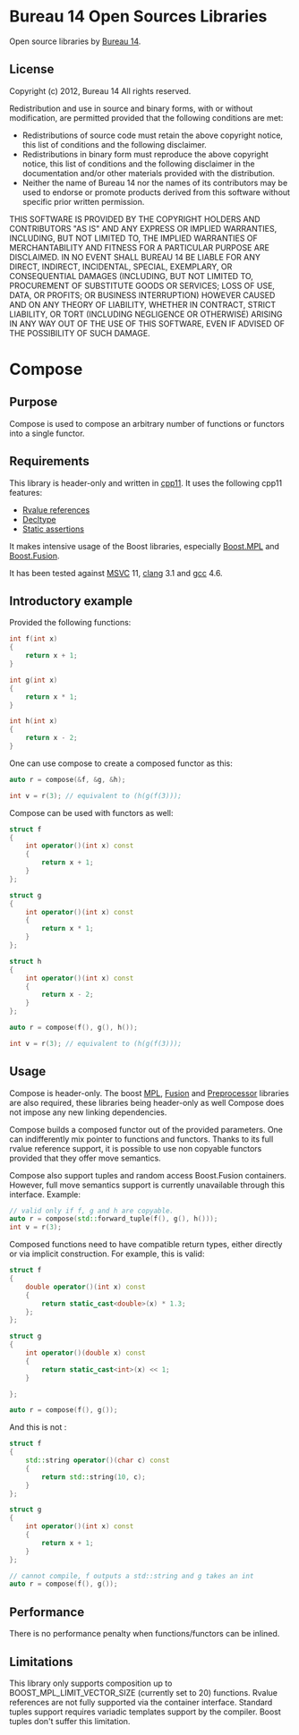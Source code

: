 Bureau 14 Open Sources Libraries
==================================

Open source libraries by [Bureau 14](http://www.bureau14.fr).

License
-------

Copyright (c) 2012, Bureau 14 All rights reserved.

Redistribution and use in source and binary forms, with or without modification, are permitted provided that the following conditions are met:

 * Redistributions of source code must retain the above copyright notice, this list of conditions and the following disclaimer.
 * Redistributions in binary form must reproduce the above copyright notice, this list of conditions and the following disclaimer in the documentation and/or other materials provided with the distribution.
 * Neither the name of Bureau 14 nor the names of its contributors may be used to endorse or promote products derived from this software without specific prior written permission.

THIS SOFTWARE IS PROVIDED BY THE COPYRIGHT HOLDERS AND CONTRIBUTORS "AS IS" AND ANY EXPRESS OR IMPLIED WARRANTIES, INCLUDING, BUT NOT LIMITED TO, THE IMPLIED WARRANTIES OF MERCHANTABILITY AND FITNESS FOR A PARTICULAR PURPOSE ARE DISCLAIMED. IN NO EVENT SHALL BUREAU 14 BE LIABLE FOR ANY
DIRECT, INDIRECT, INCIDENTAL, SPECIAL, EXEMPLARY, OR CONSEQUENTIAL DAMAGES (INCLUDING, BUT NOT LIMITED TO, PROCUREMENT OF SUBSTITUTE GOODS OR SERVICES; LOSS OF USE, DATA, OR PROFITS; OR BUSINESS INTERRUPTION) HOWEVER CAUSED AND ON ANY THEORY OF LIABILITY, WHETHER IN CONTRACT, STRICT LIABILITY, OR TORT (INCLUDING NEGLIGENCE OR OTHERWISE) ARISING IN ANY WAY OUT OF THE USE OF THIS SOFTWARE, EVEN IF ADVISED OF THE POSSIBILITY OF SUCH DAMAGE.

Compose
=======

Purpose
-------

Compose is used to compose an arbitrary number of functions or functors into a single functor.

Requirements
------------

This library is header-only and written in [cpp11](http://en.wikipedia.org/wiki/C%2B%2B11). It uses the following cpp11 features:

 * [Rvalue references](http://en.wikipedia.org/wiki/Rvalue_references#Rvalue_references_and_move_constructors)
 * [Decltype](http://en.wikipedia.org/wiki/Decltype)
 * [Static assertions](http://en.wikipedia.org/wiki/Rvalue_references#Static_assertions)

It makes intensive usage of the Boost libraries, especially [Boost.MPL](http://www.boost.org/doc/libs/1_52_0/libs/mpl/doc/index.html) and [Boost.Fusion](http://www.boost.org/doc/libs/1_52_0/libs/fusion/doc/html/).

It has been tested against [MSVC](http://msdn.microsoft.com/fr-fr/vstudio/hh388567.aspx) 11, [clang](http://clang.llvm.org/) 3.1 and [gcc](http://gcc.gnu.org/) 4.6.

Introductory example
--------------------

 Provided the following functions:

```cpp
int f(int x)
{
    return x + 1;
}

int g(int x)
{
    return x * 1;
}

int h(int x)
{
    return x - 2;
}
```

One can use compose to create a composed functor as this:

```cpp
auto r = compose(&f, &g, &h);

int v = r(3); // equivalent to (h(g(f(3)));
```

Compose can be used with functors as well:

```cpp
struct f
{
    int operator()(int x) const
    {
        return x + 1;
    }
};

struct g
{
    int operator()(int x) const
    {
        return x * 1;
    }
};

struct h
{
    int operator()(int x) const
    {
        return x - 2;
    }
};

auto r = compose(f(), g(), h());

int v = r(3); // equivalent to (h(g(f(3)));
```

Usage
-----

Compose is header-only. The boost [MPL](http://www.boost.org/doc/libs/1_52_0/libs/mpl/doc/index.html), [Fusion](http://www.boost.org/doc/libs/1_52_0/libs/fusion/doc/html/) and [Preprocessor](http://www.boost.org/doc/libs/1_52_0/libs/preprocessor/doc/index.html) libraries are also required, these libraries being header-only as well Compose does not impose any new linking dependencies.

Compose builds a composed functor out of the provided parameters. One can indifferently mix pointer to functions and functors. Thanks to its full rvalue reference support, it is possible to use non copyable functors provided that they offer move semantics.

Compose also support tuples and random access Boost.Fusion containers. However, full move semantics support is currently unavailable through this interface. Example:

```cpp
// valid only if f, g and h are copyable.
auto r = compose(std::forward_tuple(f(), g(), h())); 
int v = r(3);
```

Composed functions need to have compatible return types, either directly or via implicit construction.  For example, this is valid:

```cpp
struct f
{
    double operator()(int x) const
    {
        return static_cast<double>(x) * 1.3;
    };
};

struct g
{
    int operator()(double x) const
    {
        return static_cast<int>(x) << 1;
    }

};

auto r = compose(f(), g());
```

And this is not :

```cpp
struct f
{
    std::string operator()(char c) const
    {
        return std::string(10, c);
    }
};

struct g
{
    int operator()(int x) const
    {
        return x + 1;
    }
};

// cannot compile, f outputs a std::string and g takes an int
auto r = compose(f(), g());
```

Performance
-----------

There is no performance penalty when functions/functors can be inlined.

Limitations
-----------

This library only supports composition up to BOOST_MPL_LIMIT_VECTOR_SIZE (currently set to 20) functions. Rvalue references are not fully supported via the container interface. Standard tuples support requires variadic templates support by the compiler. Boost tuples don't suffer this limitation.

